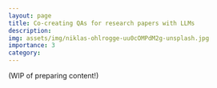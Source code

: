 ```yaml
---
layout: page
title: Co-creating QAs for research papers with LLMs
description: 
img: assets/img/niklas-ohlrogge-uu0cOMPdM2g-unsplash.jpg
importance: 3
category:
---
```


(WIP of preparing content!)